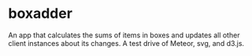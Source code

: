 boxadder
========

An app that calculates the sums of items in boxes and updates all other client instances about its changes. A test drive of Meteor, svg, and d3.js.